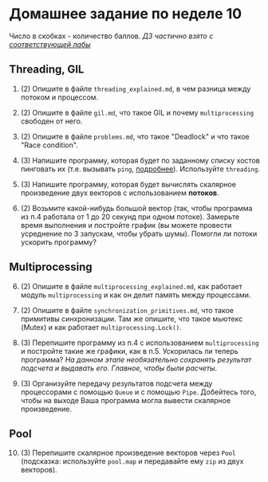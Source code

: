 # Домашнее задание по неделе 10
Число в скобках - количество баллов.
_ДЗ частично взято с [соответствующей лабы](http://cs.mipt.ru/advanced_python/lessons/lab10.html)_

## Threading, GIL
1. (2) Опишите в файле `threading_explained.md`, в чем разница между потоком и процессом.

2. (2) Опишите в файле `gil.md`, что такое GIL и почему `multiprocessing` свободен от него.

3. (2) Опишите в файле `problems.md`, что такое "Deadlock" и что такое "Race condition".

3. (3) Напишите программу, которая будет по заданному списку хостов пинговать их 
(т.е. вызывать `ping`, [подробнее](https://ru.wikipedia.org/wiki/Ping)). Используйте `threading`.

4. (3) Напишите программу, которая будет вычислять скалярное произведение двух векторов с использованием **потоков**.
5. (2) Возьмите какой-нибудь большой вектор (так, чтобы программа из п.4 работала от 1 до 20 секунд при одном потоке).
Замерьте время выполнения и постройте график (вы можете провести усреднение по 3 запускам, чтобы убрать шумы).
Помогли ли потоки ускорить программу?

## Multiprocessing
6. (2) Опишите в файле `multiprocessing_explained.md`, как работает модуль `multiprocessing` и как он делит память между процессами.

7. (2) Опишите в файле `synchronization_primitives.md`, что такое примитивы синхронизации.
Там же опишите, что такое мьютекс (Mutex) и как работает `multiprocessing.Lock()`.

8. (3) Перепишите программу из п.4 с использованием `multiprocessing` и постройте такие же графики, как в п.5.
Ускорилась ли теперь программа?
_На данном этапе необязательно сохранять результат подсчета и выдавать его. Главное, чтобы были расчеты_.

9. (3) Организуйте передачу результатов подсчета между процессорами с помощью `Queue` и с помощью `Pipe`.
Добейтесь того, чтобы на выходе Ваша программа могла вывести скалярное произведение.

## Pool
10. (3) Перепишите скалярное произведение векторов через `Pool` 
(подсказка: используйте `pool.map` и передавайте ему `zip` из двух векторов).

